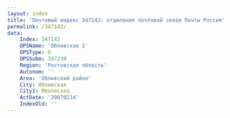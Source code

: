 ```yaml
---
layout: index
title: 'Почтовый индекс 347142: отделение почтовой связи Почты России'
permalink: /347142/
data:
    Index: 347142
    OPSName: 'Обливская 2'
    OPSType: О
    OPSSubm: 347239
    Region: 'Ростовская область'
    Autonom: ''
    Area: 'Обливский район'
    City: Обливская
    City1: Мехлесхоз
    ActDate: '20070214'
    IndexOld: ''
---
```

